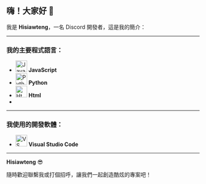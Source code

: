 ## 嗨！大家好 👋  
我是 **Hisiawteng**，一名 Discord 開發者，這是我的簡介：

---

### 我的主要程式語言：

- <img src="https://cdn.jsdelivr.net/gh/devicons/devicon/icons/javascript/javascript-original.svg" height="30" alt="JavaScript" /> **JavaScript** 
- <img src="https://cdn.jsdelivr.net/gh/devicons/devicon/icons/python/python-original.svg" height="30" alt="Python" /> **Python**
- <img src="https://cdn.jsdelivr.net/gh/devicons/devicon@latest/icons/html5/html5-original-wordmark.svg" height="30" alt="Html"/> **Html**
- 
---

### 我使用的開發軟體：
- <img src="https://cdn.jsdelivr.net/gh/devicons/devicon/icons/vscode/vscode-original.svg" height="30" alt="VS Code" /> **Visual Studio Code**  
---

**Hisiawteng** 😎

隨時歡迎聯繫我或打個招呼，讓我們一起創造酷炫的專案吧！
